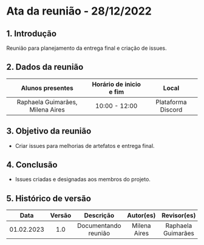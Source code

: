 # Ata da reunião - 28/12/2022

## 1. Introdução
Reunião para planejamento da entrega final e criação de issues.
 
## 2. Dados da reunião
|                                    Alunos presentes                                     |   Horário de inicio e fim |      Local       |
| :-------------------------------------------------------------------------------------: | :--------: | :--------------: |
| Raphaela Guimarães,  Milena Aires | 10:00 - 12:00 | Plataforma Discord |

## 3. Objetivo da reunião
 - Criar issues para melhorias de artefatos e entrega final.

## 4. Conclusão
 - Issues criadas e designadas aos membros do projeto.

## 5. Histórico de versão
|    Data    | Versão | Descrição    | Autor(es)    | Revisor(es)           |
| :--------: | :----: | :----------: | :----------: | :----------------: |
| 01.02.2023 |  1.0   | Documentando reunião | Milena Aires | Raphaela Guimarães |
